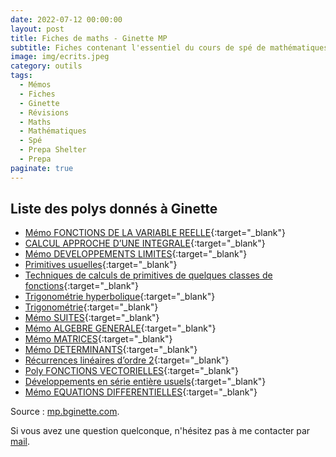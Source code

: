 ```yaml
---
date: 2022-07-12 00:00:00
layout: post
title: Fiches de maths - Ginette MP
subtitle: Fiches contenant l'essentiel du cours de spé de mathématiques
image: img/ecrits.jpeg
category: outils
tags:
  - Mémos
  - Fiches
  - Ginette
  - Révisions
  - Maths
  - Mathématiques
  - Spé
  - Prepa Shelter
  - Prepa
paginate: true
---
```


## Liste des polys donnés à Ginette 

- [Mémo FONCTIONS DE LA VARIABLE REELLE](/assets/documents/outils/memos/foncunevarmemo.pdf){:target="_blank"}
- [CALCUL APPROCHE D’UNE INTEGRALE](/assets/documents/outils/memos/integraleapprochee.pdf){:target="_blank"}
- [Mémo DEVELOPPEMENTS LIMITES](/assets/documents/outils/memos/devtslimitesmemo.pdf){:target="_blank"}
- [Primitives usuelles](/assets/documents/outils/memos/primitives.pdf){:target="_blank"}
- [Techniques de calculs de primitives de quelques classes de fonctions](/assets/documents/outils/memos/integraleseleves.pdf){:target="_blank"}
- [Trigonométrie hyperbolique](/assets/documents/outils/memos/trighypememo.pdf){:target="_blank"}
- [Trigonométrie](/assets/documents/outils/memos/trigomemo.pdf){:target="_blank"}
- [Mémo SUITES](/assets/documents/outils/memos/suitesmemo.pdf){:target="_blank"}
- [Mémo ALGEBRE GENERALE](/assets/documents/outils/memos/algebregenmemo.pdf){:target="_blank"}
- [Mémo MATRICES](/assets/documents/outils/memos/matricesmemo.pdf){:target="_blank"}
- [Mémo DETERMINANTS](/assets/documents/outils/memos/determinantsmemo.pdf){:target="_blank"}
- [Récurrences linéaires d’ordre 2](/assets/documents/outils/memos/reclin2.pdf){:target="_blank"}
- [Poly FONCTIONS VECTORIELLES](/assets/documents/outils/memos/fonctvecteleves.pdf){:target="_blank"}
- [Développements en série entière usuels](/assets/documents/outils/memos/dsememo.pdf){:target="_blank"}
- [Mémo EQUATIONS DIFFERENTIELLES](/assets/documents/outils/memos/equadiffmemo.pdf){:target="_blank"}

Source : [mp.bginette.com](http://mp.bginette.com/Maths/).

Si vous avez une question quelconque, n'hésitez pas à me contacter par [mail](https://www.prepashelter.com/contact/).
